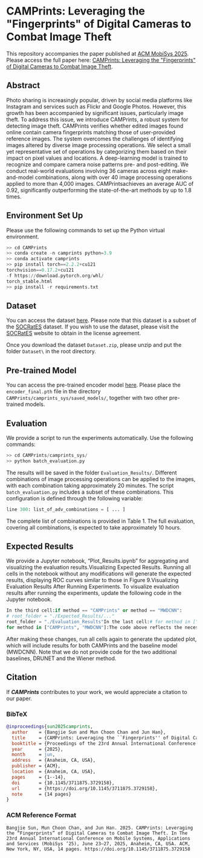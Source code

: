 # CAMPrints: Leveraging the "Fingerprints" of Digital Cameras to Combat Image Theft
This repository accompanies the paper published at [ACM MobiSys 2025](https://www.sigmobile.org/mobisys/2025/). 
Please access the full paper here: [CAMPrints: Leveraging the "Fingerprints" of Digital Cameras to Combat Image Theft](https://sunbangjie.github.io/files/CAMPrints.pdf).

## Abstract
Photo sharing is increasingly popular, driven by social media platforms like Instagram and services such as Flickr and Google Photos. However, this growth has been accompanied by significant issues, particularly image theft. To address this issue, we introduce CAMPrints, a robust system for detecting image theft. CAMPrints verifies whether edited images found online contain camera fingerprints matching those of user-provided reference images. The system overcomes the challenges of identifying images altered by diverse image processing operations. We select a small yet representative set of operations by categorizing them based on their impact on pixel values and locations. A deep-learning model is trained to recognize and compare camera noise patterns pre- and post-editing. We conduct real-world evaluations involving 36 cameras across eight make-and-model combinations, along with over 40 image processing operations applied to more than 4,000 images. CAMPrintsachieves an average AUC of 0.92, significantly outperforming the state-of-the-art methods by up to 1.8 times.

## Environment Set Up
Please use the following commands to set up the Python virtual environment.
```Python
>> cd CAMPrints
>> conda create -n camprints python=3.9
>> conda activate camprints
>> pip install torch==2.2.2+cu121
torchvision==0.17.2+cu121
-f https://download.pytorch.org/whl/
torch_stable.html
>> pip install -r requirements.txt
```

## Dataset
You can access the dataset [here](https://drive.google.com/file/d/12wZxxVIH8ZTVuun7IGUNzn6Gs2ptrrOq/view?usp=sharing). Please note that this dataset is a subset of the [SOCRatES](https://socrates.eurecom.fr/) dataset. If you wish to use the dataset, please visit the [SOCRatES](https://socrates.eurecom.fr/) website to obtain in the license agreement.

Once you download the dataset `Dataset.zip`, please unzip and put the folder `Dataset\` in the root directory.

## Pre-trained Model
You can access the pre-trained encoder model [here](https://drive.google.com/file/d/1o5huB8RoKGLe2jHWOD7xVAadBDy14F7q/view?usp=sharing). Please place the `encoder_final.pth` file in the directory `CAMPrints/camprints_sys/saved_models/`, together with two other pre-trained models.

## Evaluation
We provide a script to run the experiments automatically. Use the following commands:
```Python
>> cd CAMPrints/camprints_sys/
>> python batch_evaluation.py
```
The results will be saved in the folder `Evaluation_Results/`. Different combinations of image processing operations can be applied to the images, with each combination taking approximately 20 minutes. The script `batch_evaluation.py` includes a subset of these combinations. This configuration is defined through the following variable:
```Python
line 300: list_of_adv_combinations = [ ... ]
```
The complete list of combinations is provided in Table 1. The full evaluation, covering all combinations, is expected to take approximately 10 hours.

## Expected Results
We provide a Jupyter notebook, “Plot_Results.ipynb” for aggregating and visualizing the evaluation results.Visualizing Expected Results. Running all cells in the notebook without any modifications will generate the expected
results, displaying ROC curves similar to those in Figure 9.Visualizing Evaluation Results After Running Experiments. To visualize evaluation results after running the
experiments, update the following code in the Jupyter notebook.
```Python
In the third cell:if method == "CAMPrints" or method == "MWDCNN":
# root_folder = "./Expected_Results/..."
root_folder = "./Evaluation_Results"In the last cell:# for method in ["CAMPrints", "DRUNET", ...]:
for method in ["CAMPrints", "MWDCNN"]:The code above reflects the necessary modifications.
```
After
making these changes, run all cells again to generate the
updated plot, which will include results for both CAMPrints and the baseline model (MWDCNN). Note that we do not provide code for the two additional baselines, DRUNET and
the Wiener method.

## Citation
If **_CAMPrints_** contributes to your work, we would appreciate a citation to our paper.

### BibTeX
```bibtex
@inproceedings{sun2025camprints,
  author    = {Bangjie Sun and Mun Choon Chan and Jun Han},
  title     = {CAMPrints: Leveraging the ``Fingerprints'' of Digital Cameras to Combat Image Theft},
  booktitle = {Proceedings of the 23rd Annual International Conference on Mobile Systems, Applications and Services (MobiSys~'25)},
  year      = {2025},
  month     = jun,
  address   = {Anaheim, CA, USA},
  publisher = {ACM},
  location  = {Anaheim, CA, USA},
  pages     = {1--14},
  doi       = {10.1145/3711875.3729158},
  url       = {https://doi.org/10.1145/3711875.3729158},
  note      = {14 pages}
}
```

### ACM Reference Format
```
Bangjie Sun, Mun Choon Chan, and Jun Han. 2025. CAMPrints: Leveraging the “Fingerprints” of Digital Cameras to Combat Image Theft. In The 23rd Annual International Conference on Mobile Systems, Applications and Services (MobiSys ’25), June 23–27, 2025, Anaheim, CA, USA. ACM, New York, NY, USA, 14 pages. https://doi.org/10.1145/3711875.3729158
```
